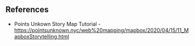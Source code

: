 ## References

- Points Unkown Story Map Tutorial - https://pointsunknown.nyc/web%20mapping/mapbox/2020/04/15/11_MapboxStorytelling.html